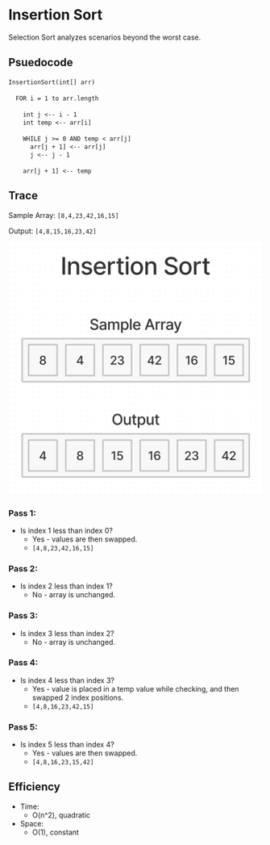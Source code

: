 # Insertion Sort

Selection Sort analyzes scenarios beyond the worst case.

## Psuedocode

```plaintext
InsertionSort(int[] arr)

  FOR i = 1 to arr.length

    int j <-- i - 1
    int temp <-- arr[i]

    WHILE j >= 0 AND temp < arr[j]
      arr[j + 1] <-- arr[j]
      j <-- j - 1

    arr[j + 1] <-- temp
```

## Trace

Sample Array: `[8,4,23,42,16,15]`

Output: `[4,8,15,16,23,42]`

![Insertion Sort](./insertion-sort.png)

### Pass 1:

- Is index 1 less than index 0?
  - Yes - values are then swapped.
  - `[4,8,23,42,16,15]`

### Pass 2:

- Is index 2 less than index 1?
  - No - array is unchanged.

### Pass 3:

- Is index 3 less than index 2?
  - No - array is unchanged.

### Pass 4:

- Is index 4 less than index 3?
  - Yes - value is placed in a temp value while checking, and then swapped 2 index positions.
  - `[4,8,16,23,42,15]`

### Pass 5:

- Is index 5 less than index 4?
  - Yes - values are then swapped.
  - `[4,8,16,23,15,42]`

## Efficiency

- Time:
  - O(n^2), quadratic
- Space:
  - O(1), constant
